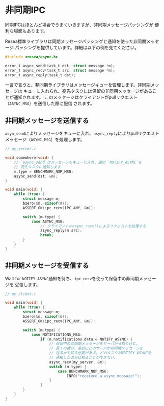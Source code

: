 # 非同期IPC

同期IPCはほとんど場合でうまくいきますが、非同期メッセージパッシングが
便利な場面もあります。

Resea標準ライブラリは同期メッセージパッシングと通知を使った非同期メッセージ
パッシングを提供しています。詳細は以下の例を見てください。

```c
#include <resea/async.h>

error_t async_send(task_t dst, struct message *m);
error_t async_recv(task_t src, struct message *m);
error_t async_reply(task_t dst);
```

一言で言うと、非同期ライブラリはメッセージキューを管理します。非同期メッセージは
キューに入れられ、宛先タスクには保留の非同期メッセージがあることが通知されます。
このメッセージはクライアントがpullリクエスト（`ASYNC_MSG`）を送信した際に配信
されます。

## 非同期メッセージを送信する

`asyn_send`によりメッセージをキューに入れ、`async_reply`によりpullリクエスト
メッセージ（`ASYNC_MSG`）を処理します。

```c
// my_server.c

void somewhere(void) {
    // `async_send`はメッセージをキューに入れ、通知 `NOTIFY_ASYNC`を
    // 宛先タスクに通知します
    m.type = BENCHMARK_NOP_MSG;
    async_send(dst, &m);
}

void main(void) {
    while (true) {
        struct message m;
        bzero(&m, sizeof(m));
        ASSERT_OK(ipc_recv(IPC_ANY, &m));

        switch (m.type) {
            case ASYNC_MSG:
                // クライアントのasync_recv()によるリクエストを処理する
                async_reply(m.src);
                break;
        }
    }
}
```

## 非同期メッセージを受信する

Wait for `NOTIFY_ASYNC`通知を待ち、`ipc_recv`を使って保留中の非同期メッセージを
受信します。

```c
// my_client.c

void main(void) {
    while (true) {
        struct message m;
        bzero(&m, sizeof(m));
        ASSERT_OK(ipc_recv(IPC_ANY, &m));

        switch (m.type) {
            case NOTIFICATIONS_MSG:
                if (m.notifications.data & NOTIFY_ASYNC) {
                    // 保留中の非同期メッセージをサーバから取り込む。
                    // 見ての通り、事前にどのサーバが非同期メッセージを
                    // 送るかを知る必要がある。どのタスクがNOTIFY_ASYNCを
                    // 通知したのかは知ることができない。
                    async_recv(my_server, &m);
                    switch (m.type) {
                        case BENCHMARK_NOP_MSG:
                            INFO("received a async message!");
                    }
                }
        }
    }
}
```

